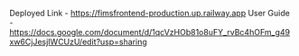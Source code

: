 Deployed Link - https://fimsfrontend-production.up.railway.app
User Guide - https://docs.google.com/document/d/1qcVzHOb81o8uFY_rvBc4hOFm_g49xw6CjJesjIWCUzU/edit?usp=sharing
